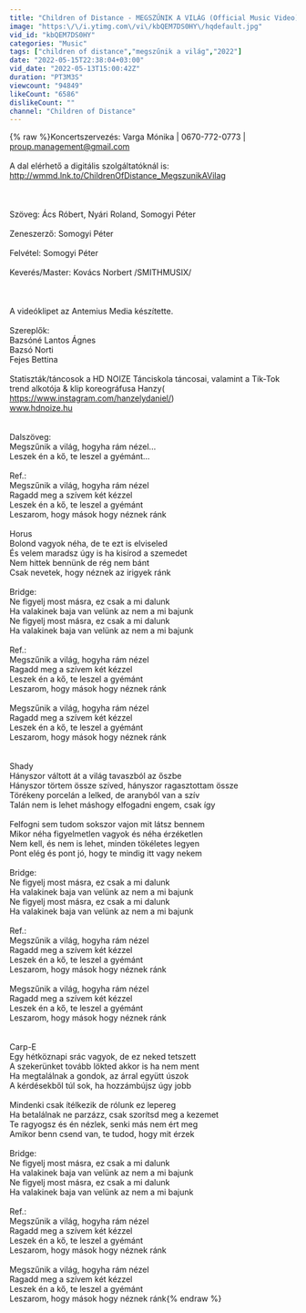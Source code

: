 ```yaml
---
title: "Children of Distance - MEGSZŰNIK A VILÁG (Official Music Video)"
image: "https:\/\/i.ytimg.com\/vi\/kbQEM7DS0HY\/hqdefault.jpg"
vid_id: "kbQEM7DS0HY"
categories: "Music"
tags: ["children of distance","megszűnik a világ","2022"]
date: "2022-05-15T22:38:04+03:00"
vid_date: "2022-05-13T15:00:42Z"
duration: "PT3M3S"
viewcount: "94849"
likeCount: "6586"
dislikeCount: ""
channel: "Children of Distance"
---
```

{% raw %}Koncertszervezés: Varga Mónika | 0670-772-0773 | proup.management@gmail.com<br /><br />A dal elérhető a digitális szolgáltatóknál is:<br /><a rel="nofollow" target="blank" href="http://wmmd.lnk.to/ChildrenOfDistance_MegszunikAVilag">http://wmmd.lnk.to/ChildrenOfDistance_MegszunikAVilag</a><br /><br /><br /><br />Szöveg: Ács Róbert, Nyári Roland, Somogyi Péter<br /><br />Zeneszerző: Somogyi Péter<br /><br />Felvétel: Somogyi Péter<br /><br />Keverés/Master: Kovács Norbert /SMITHMUSIX/<br /><br /><br /><br />A videóklipet az Antemius Media készítette.<br /><br />Szereplők: <br />Bazsóné Lantos Ágnes<br />Bazsó Norti<br />Fejes Bettina<br /><br />Statiszták/táncosok a HD NOIZE Tánciskola táncosai, valamint a Tik-Tok trend alkotója &amp; klip koreográfusa Hanzy( <a rel="nofollow" target="blank" href="https://www.instagram.com/hanzelydaniel/)">https://www.instagram.com/hanzelydaniel/)</a><br />www.hdnoize.hu<br /><br /><br />Dalszöveg:<br />Megszűnik a világ, hogyha rám nézel...<br />Leszek én a kő, te leszel a gyémánt...<br /><br />Ref.:<br />Megszűnik a világ, hogyha rám nézel<br />Ragadd meg a szívem két kézzel<br />Leszek én a kő, te leszel a gyémánt<br />Leszarom, hogy mások hogy néznek ránk<br /><br />Horus<br />Bolond vagyok néha, de te ezt is elviseled<br />És velem maradsz úgy is ha kisírod a szemedet<br />Nem hittek bennünk de rég nem bánt<br />Csak nevetek, hogy néznek az irigyek ránk<br /><br />Bridge:<br />Ne figyelj most másra, ez csak a mi dalunk<br />Ha valakinek baja van velünk az nem a mi bajunk<br />Ne figyelj most másra, ez csak a mi dalunk<br />Ha valakinek baja van velünk az nem a mi bajunk<br /><br />Ref.:<br />Megszűnik a világ, hogyha rám nézel<br />Ragadd meg a szívem két kézzel<br />Leszek én a kő, te leszel a gyémánt<br />Leszarom, hogy mások hogy néznek ránk<br /><br />Megszűnik a világ, hogyha rám nézel<br />Ragadd meg a szívem két kézzel<br />Leszek én a kő, te leszel a gyémánt<br />Leszarom, hogy mások hogy néznek ránk<br /><br /><br />Shady<br />Hányszor váltott át a világ tavaszból az őszbe<br />Hányszor törtem össze szíved, hányszor ragasztottam össze<br />Törékeny porcelán a lelked, de aranyból van a szív<br />Talán nem is lehet máshogy elfogadni engem, csak így<br /><br />Felfogni sem tudom sokszor vajon mit látsz bennem<br />Mikor néha figyelmetlen vagyok és néha érzéketlen<br />Nem kell, és nem is lehet, minden tökéletes legyen<br />Pont elég és pont jó, hogy te mindig itt vagy nekem<br /><br />Bridge:<br />Ne figyelj most másra, ez csak a mi dalunk<br />Ha valakinek baja van velünk az nem a mi bajunk<br />Ne figyelj most másra, ez csak a mi dalunk<br />Ha valakinek baja van velünk az nem a mi bajunk<br /><br />Ref.:<br />Megszűnik a világ, hogyha rám nézel<br />Ragadd meg a szívem két kézzel<br />Leszek én a kő, te leszel a gyémánt<br />Leszarom, hogy mások hogy néznek ránk<br /><br />Megszűnik a világ, hogyha rám nézel<br />Ragadd meg a szívem két kézzel<br />Leszek én a kő, te leszel a gyémánt<br />Leszarom, hogy mások hogy néznek ránk<br /><br /><br />Carp-E<br />Egy hétköznapi srác vagyok, de ez neked tetszett<br />A szekerünket tovább lökted akkor is ha nem ment<br />Ha megtalálnak a gondok, az árral együtt úszok<br />A kérdésekből túl sok, ha hozzámbújsz úgy jobb<br /><br />Mindenki csak ítélkezik de rólunk ez lepereg<br />Ha betalálnak ne parzázz, csak szorítsd meg a kezemet<br />Te ragyogsz és én nézlek, senki más nem ért meg<br />Amikor benn csend van, te tudod, hogy mit érzek<br /><br />Bridge:<br />Ne figyelj most másra, ez csak a mi dalunk<br />Ha valakinek baja van velünk az nem a mi bajunk<br />Ne figyelj most másra, ez csak a mi dalunk<br />Ha valakinek baja van velünk az nem a mi bajunk<br /><br />Ref.:<br />Megszűnik a világ, hogyha rám nézel<br />Ragadd meg a szívem két kézzel<br />Leszek én a kő, te leszel a gyémánt<br />Leszarom, hogy mások hogy néznek ránk<br /><br />Megszűnik a világ, hogyha rám nézel<br />Ragadd meg a szívem két kézzel<br />Leszek én a kő, te leszel a gyémánt<br />Leszarom, hogy mások hogy néznek ránk{% endraw %}
